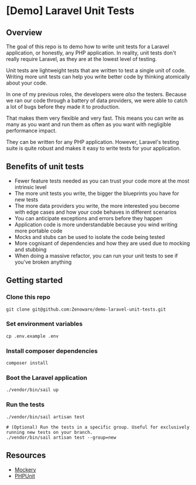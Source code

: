 # [Demo] Laravel Unit Tests

## Overview

The goal of this repo is to demo how to write unit tests for a Laravel application, or honestly, any PHP application.
In reality, unit tests don't really require Laravel, as they are at the lowest level of testing.

Unit tests are lightweight tests that are written to test a single unit of code. Writing more unit tests can help you write better code by thinking atomically about your code.

In one of my previous roles, the developers were _also_ the testers. Because we ran our code through a battery of data providers, we were able to catch a lot of bugs before they made it to production.

That makes them very flexible and very fast. This means you can write as many as you want and run them as often as you want with negligible performance impact.

They can be written for any PHP application. However, Laravel's testing suite is quite robust and makes it easy to write tests for your application.

## Benefits of unit tests

- Fewer feature tests needed as you can trust your code more at the most intrinsic level
- The more unit tests you write, the bigger the blueprints you have for new tests
- The more data providers you write, the more interested you become with edge cases and how your code behaves in different scenarios
- You can anticipate exceptions and errors before they happen
- Application code is more understandable because you wind writing more portable code
- Mocks and stubs can be used to isolate the code being tested
- More cognisant of dependencies and how they are used due to mocking and stubbing
- When doing a massive refactor, you can run your unit tests to see if you've broken anything

## Getting started

### Clone this repo

    git clone git@github.com:Zenoware/demo-laravel-unit-tests.git

### Set environment variables

    cp .env.example .env

### Install composer dependencies

    composer install

### Boot the Laravel application

    ./vendor/bin/sail up

### Run the tests

    ./vendor/bin/sail artisan test

    # (Optional) Run the tests in a specific group. Useful for exclusively running new tests on your branch.
    ./vendor/bin/sail artisan test --group=new

## Resources

- [Mockery](https://docs.mockery.io/en/latest/)
- [PHPUnit](https://phpunit.readthedocs.io/en/9.5/)
